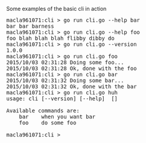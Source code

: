 Some examples of the basic cli in action

<pre>
macla961071:cli > go run cli.go --help bar
bar bar barness
macla961071:cli > go run cli.go --help foo
foo blah blah blah flibby dibby do
macla961071:cli > go run cli.go --version
1.0.0
macla961071:cli > go run cli.go foo
2015/10/03 02:31:28 Doing some foo...
2015/10/03 02:31:28 Ok, done with the foo
macla961071:cli > go run cli.go bar
2015/10/03 02:31:32 Doing some bar...
2015/10/03 02:31:32 Ok, done with the bar
macla961071:cli > go run cli.go huh
usage: cli [--version] [--help] <command> [<args>]

Available commands are:
    bar    when you want bar
    foo    do some foo

macla961071:cli > 
</pre>